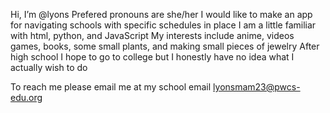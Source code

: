 Hi, I’m @lyons
Prefered pronouns are she/her
I would like to make an app for navigating schools with specific schedules in place
I am a little familiar with html, python, and JavaScript
My interests include anime, videos games, books, some small plants, and making small pieces of jewelry
After high school I hope to go to college but I honestly have no idea what I actually wish to do

To reach me please email me at my school email lyonsmam23@pwcs-edu.org
<!---
lyonsmam/lyonsmam is a ✨ special ✨ repository because its `README.md` (this file) appears on your GitHub profile.
You can click the Preview link to take a look at your changes.
--->
